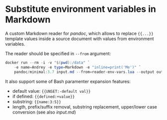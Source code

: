 # Substitute environment variables in Markdown
A custom Markdown reader for _pandoc_, which allows to replace `{{...}}` template
values inside a source document with values from environment variables.

The reader should be specified in `--from` argument:
```powershell
docker run --rm -i -v "$(pwd):/data" `
    -e name=Andrey -e type=Markdown -e "inline=print('Me')" `
    pandoc/minimal:3.7 input.md --from=reader-env-vars.lua --output output.docx
```

It also support some of Bash paramenter expansion features:
- default value: `{{UNSET:-default val}}`
- if defined: `{{defined:+value}}`
- substring: `{{name:3:5}}`
- length, prefix/suffix removal, substring replacement,
upper/lower case conversion (see also _input.md_)
